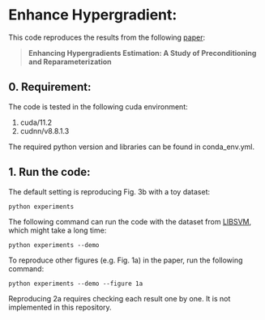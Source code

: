 # Enhance Hypergradient:
This code reproduces the results from the following [paper](https://arxiv.org/abs/2402.16748):

 > **Enhancing Hypergradients Estimation: A Study of Preconditioning and Reparameterization**

## 0. Requirement:
The code is tested in the following cuda environment:
1) cuda/11.2
2) cudnn/v8.8.1.3

The required python version and libraries can be found in conda_env.yml.

## 1. Run the code:
The default setting is reproducing Fig. 3b with a toy dataset:
```
python experiments
```
The following command can run the code with the dataset from [LIBSVM](https://www.csie.ntu.edu.tw/~cjlin/libsvm/), which might take a long time:
```
python experiments --demo
```
To reproduce other figures (e.g. Fig. 1a) in the paper, run the following command:
```
python experiments --demo --figure 1a
```
Reproducing 2a requires checking each result one by one. It is not implemented in this repository.
